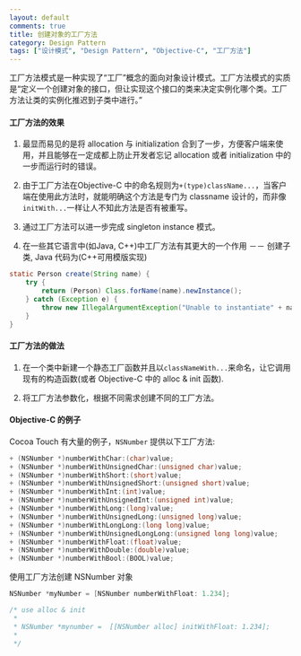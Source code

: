 ```yaml
---
layout: default
comments: true
title: 创建对象的工厂方法
category: Design Pattern
tags: ["设计模式", "Design Pattern", "Objective-C", "工厂方法"]
---
```


工厂方法模式是一种实现了“工厂”概念的面向对象设计模式。工厂方法模式的实质是“定义一个创建对象的接口，但让实现这个接口的类来决定实例化哪个类。工厂方法让类的实例化推迟到子类中进行。”

#### 工厂方法的效果

1. 最显而易见的是将 allocation 与 initialization 合到了一步，方便客户端来使用，并且能够在一定成都上防止开发者忘记 allocation 或者 initialization 中的一步而运行时的错误。

2. 由于工厂方法在Objective-C 中的命名规则为`+(type)className...`，当客户端在使用此方法时，就能明确这个方法是专门为 classname  设计的，而非像`initWith...`一样让人不知此方法是否有被重写。

3. 通过工厂方法可以进一步完成 singleton instance 模式。

4. 在一些其它语言中(如Java, C++)中工厂方法有其更大的一个作用 －－ 创建子类, Java 代码为(C++可用模版实现)

```java
static Person create(String name) {
    try {
        return (Person) Class.forName(name).newInstance();
    } catch (Exception e) {
        throw new IllegalArgumentException("Unable to instantiate" + name);
    }
}
```

#### 工厂方法的做法

1. 在一个类中新建一个静态工厂函数并且以`classNameWith...`来命名，让它调用现有的构造函数(或者 Objective-C 中的 alloc & init 函数).

2. 将工厂方法参数化，根据不同需求创建不同的工厂方法。

<!-- more -->

#### Objective-C 的例子

Cocoa Touch 有大量的例子，`NSNumber` 提供以下工厂方法:

```Objective-C
+ (NSNumber *)numberWithChar:(char)value;
+ (NSNumber *)numberWithUnsignedChar:(unsigned char)value;
+ (NSNumber *)numberWithShort:(short)value;
+ (NSNumber *)numberWithUnsignedShort:(unsigned short)value;
+ (NSNumber *)numberWithInt:(int)value;
+ (NSNumber *)numberWithUnsignedInt:(unsigned int)value;
+ (NSNumber *)numberWithLong:(long)value;
+ (NSNumber *)numberWithUnsignedLong:(unsigned long)value;
+ (NSNumber *)numberWithLongLong:(long long)value;
+ (NSNumber *)numberWithUnsignedLongLong:(unsigned long long)value;
+ (NSNumber *)numberWithFloat:(float)value;
+ (NSNumber *)numberWithDouble:(double)value;
+ (NSNumber *)numberWithBool:(BOOL)value;
```

使用工厂方法创建 NSNumber 对象

```Objective-C
NSNumber *myNumber = [NSNumber numberWithFloat: 1.234];

/* use alloc & init
 *
 * NSNumber *mynumber =  [[NSNumber alloc] initWithFloat: 1.234];
 *
 */
```

